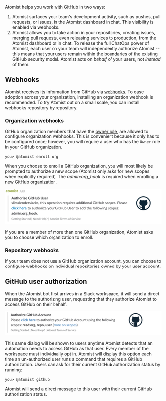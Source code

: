 Atomist helps you work with GitHub in two ways:

1.  Atomist surfaces your team's development activity, such as pushes,
    pull requests, or issues, in the Atomist dashboard in chat.  This
    visibility is enabled via webhooks.
2.  Atomist allows you to take action in your repositories, creating
    issues, merging pull requests, even releasing services to
    production, from the Atomist dashboard or in chat.  To release the
    full ChatOps power of Atomist, each user on your team will
    independently authorize Atomist -- this means that your users
    remain within the boundaries of the existing GitHub security
    model.  Atomist acts on _behalf_ of your users, not _instead_ of
    them.

## Webhooks

Atomist receives its information from GitHub via [webhooks][].  To
ease adoption across your organization, installing an organization
webhook is recommended.  To try Atomist out on a small scale, you can
install webhooks repository by repository.

[webhooks]: https://help.github.com/articles/about-webhooks/ (GitHub - Webhooks)

### Organization webhooks

GitHub organization members that have the [owner role][owners], are
allowed to configure organization webhooks.  This is convenient
because it only has to be configured once; however, you will require a
user who has the `Owner` role in your GitHub organization.

```
you> @atomist enroll org
```

When you choose to enroll a GitHub organization, you will most likely
be prompted to authorize a new scope (Atomist only asks for new scopes
when explicitly required).  The *admin:org_hook* is required when
enrolling a new GitHub organization.

![GitHub Authorize Organization Webhook](img/authorize-org-hook.png)

If you are a member of more than one GitHub organization, Atomist
asks you to choose which organization to enroll.

[owners]: https://help.github.com/articles/permission-levels-for-an-organization/

### Repository webhooks

If your team does not use a GitHub organization account, you can
choose to configure webhooks on individual repositories owned by your
user account.

## GitHub user authorization

When the Atomist bot first arrives in a Slack workspace, it will send
a direct message to the authorizing user, requesting that they
authorize Atomist to access GitHub on their behalf.

![GitHub Authorization](img/github-auth.png)

This same dialog will be shown to users anytime Atomist detects that
an automation needs to access GitHub as that user.  Every member of
the workspace must individually opt in.  Atomist will display this
option each time an un-authorized user runs a command that requires a
GitHub authorization.  Users can ask for their current GitHub
authorization status by running:

```
you> @atomist github
```

Atomist will send a direct message to this user with their current
GitHub authorization status.
